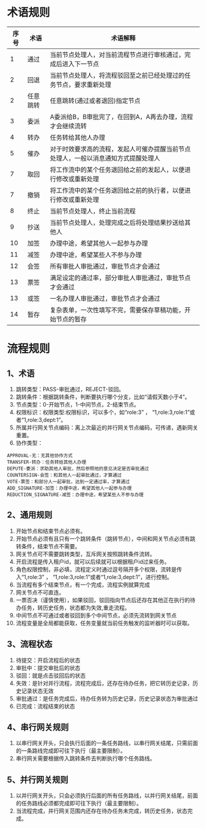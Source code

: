 # 术语规则
<!-- @include: ../other/betweengg.md -->


| 序  号 | 术语   | 术语解释                                      |
|------|------|-------------------------------------------|
| 1    | 通过   | 当前节点处理人，对当前流程节点进行审核通过，完成后进入下一节点           |
| 2    | 回退   | 当前节点处理人，将流程驳回至之前已经处理过的任务节点，要求重新处理         |
| 2    | 任意跳转 | 任意跳转(通过或者退回)指定节点                          |
| 3    | 委派   | A委派给B，B审批完了，在回到A，A再去办理，流程才会继续流转           |
| 4    | 转办   | 任务转给其他人办理                                 |
| 5    | 催办   | 对于时效要求高的流程，发起人可催办提醒当前节点处理人，一般以消息通知方式提醒处理人 |
| 7    | 取回   | 将工作流中的某个任务退回给之前的发起人，以便进行修改或重新处理           |
| 7    | 撤销   | 将工作流中的某个任务退回给之前的执行者，以便进行修改或重新处理           |
| 8    | 终止   | 当前节点处理人，终止当前流程                            |
| 9    | 抄送   | 当前节点处理人，处理完成之后将处理结果抄送给其他人                 |
| 10   | 加签   | 办理中途，希望其他人一起参与办理                          |
| 11   | 减签   | 办理中途，希望某些人不参与办理                           |
| 12   | 会签   | 所有审批人审批通过，审批节点才会通过                        |
| 13   | 票签   | 满足设定的通过率，部分审批人审批通过，审批节点才会通过               |
| 13   | 或签   | 一名办理人审批通过，审批节点才会通过                        |
| 14   | 暂存   | 复杂表单，一次性填写不完，需要保存草稿功能，开始节点的暂存             |

# 流程规则

## 1、术语
1. 跳转类型：PASS-审批通过，REJECT-驳回。
1. 跳转条件：根据跳转条件，判断要执行哪个分支，比如“请假天数小于4”。
1. 节点类型：0-开始节点，1-中间节点，2-结束节点。
1. 权限标识：权限类型:权限标识，可以多个，如“role:3” ， “1,role:3,role:1”或者“1,role:3,dept:1”。
1. 所属并行网关节点编码：离上次最近的并行网关节点编码，可传递，遇新网关重置。
1. 协作类型：

```
APPROVAL-无：无其他协作方式
TRANSFER-转办：任务转给其他人办理
DEPUTE-委派：求助其他人审批，然后参照他的意见决定是否审批通过
COUNTERSIGN-会签：和其他人一起审批通过，才算通过
VOTE-票签：和部分人一起审批，达到一定通过率，才算通过
ADD_SIGNATURE-加签：办理中途，希望其他人一起参与办理
REDUCTION_SIGNATURE-减签：办理中途，希望某些人不参与办理

```



## 2、通用规则
1. 开始节点和结束节点必须有。
1. 开始节点必须有且只有一个跳转条件（跳转节点），中间和网关节点必须有跳转条件，结束节点不需要。
1. 网关节点可不需要跳转类型，互斥网关按照跳转条件流转。
1. 开启流程是传入租户id，就可以后续就可以根据租户id过来任务。
1. 角色权限控制，非必填，流程定义时通过逗号隔开多个权限，流转是传入“1,role:3” ， “1,role:3,role:1”或者“1,role:3,dept:1”，进行控制。
1. 当流程有多个结束节点，有一个完成，流程实例就算完成
1. 网关节点不可直连。
1. 一票否决（谨慎使用），如果驳回，驳回指向节点后还存在其他正在执行的待办任务，转历史任务，状态都为失效,重走流程。
1. 中间节点不可通过或者驳回到多个中间节点，必须先流转到网关节点
1. 流程变量是全局都能获取，任务变量就当前任务触发的监听器时可以获取。

## 3、流程状态
1. 待提交：开启流程后的状态
1. 审批中：提交审批后的状态
1. 驳回：就是点击驳回后的状态
1. 失效：是针对并行流程，流程完成后，还存在待办任务，把它转历史记录，历史记录状态无效
1. 审批通过：是任务完成后，待办任务转为历史记录，历史记录状态为审批通过
1. 已完成：流程结束的状态

## 4、串行网关规则
1. 以串行网关开头，只会执行后面的一条任务路线，以串行网关结尾，只需前面的一条路线完成即可往下执行（最主要限制）。
1. 串行网关需要根据传入跳转条件去判断执行哪个任务路线。


## 5、并行网关规则
1. 以并行网关开头，只会必须执行后面的所有任务路线，以并行网关结尾，前面的任务路线必须都完成即可往下执行（最主要限制）。
1. 当流程完成，并行网关范围内还存在待办任务未完成，转历史任务，状态完成。


